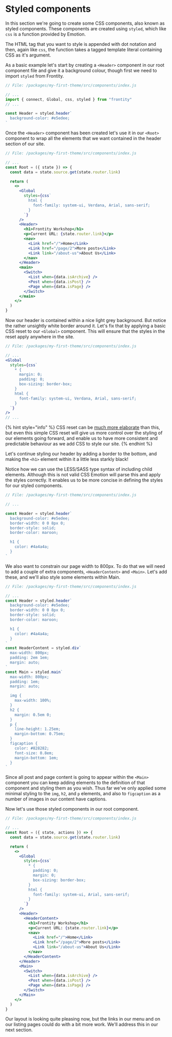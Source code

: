 # Styled components

In this section we're going to create some CSS components, also known as styled components. These components are created using `styled`, which like `css` is a function provided by Emotion.

The HTML tag that you want to style is appended with dot notation and then, again like `css`, the function takes a tagged template literal containing CSS as it's argument.

As a basic example let's start by creating a `<Header>` component in our root component file and give it a background colour, though first we need to import `styled` from Frontity.

```jsx
// File: /packages/my-first-theme/src/components/index.js

// ...
import { connect, Global, css, styled } from "frontity"
// ...

const Header = styled.header`
  background-color: #e5edee;
`
```

Once the `<Header>` component has been created let's use it in our `<Root>` component to wrap all the elements that we want contained in the header section of our site.

```jsx
// File: /packages/my-first-theme/src/components/index.js

// ...
const Root = ({ state }) => {
  const data = state.source.get(state.router.link)

  return (
    <>
      <Global
        styles={css`
          html {
            font-family: system-ui, Verdana, Arial, sans-serif;
          }
        `}
      />
      <Header>
        <h1>Frontity Workshop</h1>
        <p>Current URL: {state.router.link}</p>
        <nav>
          <Link href="/">Home</Link>
          <Link href="/page/2">More posts</Link>
          <Link link="/about-us">About Us</Link>
        </nav>
      </Header>
      <main>
        <Switch>
          <List when={data.isArchive} />
          <Post when={data.isPost} />
          <Page when={data.isPage} />
        </Switch>
      </main>
    </>
  )
}
```

Now our header is contained within a nice light grey background. But notice the rather unsightly white border around it. Let's fix that by applying a basic CSS reset to our `<Global>` component. This will ensure that the styles in the reset apply anywhere in the site.

```jsx
// File: /packages/my-first-theme/src/components/index.js

// ...
<Global
  styles={css`
    * {
      margin: 0;
      padding: 0;
      box-sizing: border-box;
    }
    html {
      font-family: system-ui, Verdana, Arial, sans-serif;
    }
  `}
/>
// ...
```

{% hint style="info" %}
CSS reset can be [much more elaborate](https://meyerweb.com/eric/tools/css/reset/) than this, but even this simple CSS reset will give us more control over the styling of our elements going forward, and enable us to have more consistent and predictable behaviour as we add CSS to style our site.
{% endhint %}

Let's continue styling our header by adding a border to the bottom, and making the `<h1>` element within it a little less starkly black!

Notice how we can use the LESS/SASS type syntax of including child elements. Although this is not valid CSS Emotion will parse this and apply the styles correctly. It enables us to be more concise in defining the styles for our styled components.

```jsx
// File: /packages/my-first-theme/src/components/index.js

// ...

const Header = styled.header`
  background-color: #e5edee;
  border-width: 0 0 8px 0;
  border-style: solid;
  border-color: maroon;

  h1 {
    color: #4a4a4a;
  }
`
```

We also want to constrain our page width to 800px. To do that we will need to add a couple of extra components, `<HeaderContent>` and `<Main>`. Let's add these, and we'll also style some elements within Main.

```jsx
// File: /packages/my-first-theme/src/components/index.js

// ...
const Header = styled.header`
  background-color: #e5edee;
  border-width: 0 0 8px 0;
  border-style: solid;
  border-color: maroon;

  h1 {
    color: #4a4a4a;
  }
`
const HeaderContent = styled.div`
  max-width: 800px;
  padding: 2em 1em;
  margin: auto;
`
const Main = styled.main`
  max-width: 800px;
  padding: 1em;
  margin: auto;

  img {
    max-width: 100%;
  }
  h2 {
    margin: 0.5em 0;
  }
  p {
    line-height: 1.25em;
    margin-bottom: 0.75em;
  }
  figcaption {
    color: #828282;
    font-size: 0.8em;
    margin-bottom: 1em;
  }
`
```

Since all post and page content is going to appear within the `<Main>` component you can keep adding elements to the definition of that component and styling them as you wish. Thus far we've only applied some minimal styling to the `img`, `h2`, and `p` elements, and also to `figcaption` as a number of images in our content have captions.

Now let's use those styled components in our root component.

```jsx
// File: /packages/my-first-theme/src/components/index.js

// ...
const Root = ({ state, actions }) => {
  const data = state.source.get(state.router.link)

  return (
    <>
      <Global
        styles={css`
          * {
            padding: 0;
            margin: 0;
            box-sizing: border-box;
          }
          html {
            font-family: system-ui, Arial, sans-serif;
          }
        `}
      />
      <Header>
        <HeaderContent>
          <h1>Frontity Workshop</h1>
          <p>Current URL: {state.router.link}</p>
          <nav>
            <Link href="/">Home</Link>
            <Link href="/page/2">More posts</Link>
            <Link link="/about-us">About Us</Link>
          </nav>
        </HeaderContent>
      </Header>
      <Main>
        <Switch>
          <List when={data.isArchive} />
          <Post when={data.isPost} />
          <Page when={data.isPage} />
        </Switch>
      </Main>
    </>
  )
}
```

Our layout is looking quite pleasing now, but the links in our menu and on our listing pages could do with a bit more work. We'll address this in our next section.
